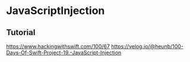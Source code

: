 # JavaScriptInjection

## Tutorial
https://www.hackingwithswift.com/100/67
https://velog.io/@heunb/100-Days-Of-Swift-Project-19.-JavaScript-Injection
